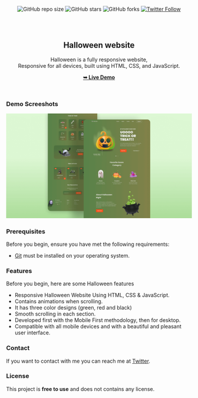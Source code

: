 <div align="center">
  
  ![GitHub repo size](https://img.shields.io/github/repo-size/adnan-bhaldar/Halloween-1)
  ![GitHub stars](https://img.shields.io/github/stars/adnan-bhaldar/Halloween-1?style=social)
  ![GitHub forks](https://img.shields.io/github/forks/adnan-bhaldar/Halloween-1?style=social)
[![Twitter Follow](https://img.shields.io/twitter/follow/Adnan__Bhaldar_?style=social)](https://twitter.com/intent/follow?screen_name=Adnan__Bhaldar)

  <br />
  <br />

  <h2 align="center">Halloween website</h2>

  Halloween is a fully responsive website, <br />Responsive for all devices, built using HTML, CSS, and JavaScript.

   <a href="https://adnan-bhaldar.github.io/Halloween-1" target="_blank"><strong>➥ Live Demo</strong></a>

</div>

<br />

### Demo Screeshots

![Halloween Desktop Demo](./preview.png "Desktop Demo")

### Prerequisites

Before you begin, ensure you have met the following requirements:

* [Git](https://git-scm.com/downloads "Download Git") must be installed on your operating system.

### Features
Before you begin, here are some Halloween features
- Responsive Halloween Website Using HTML, CSS & JavaScript.
- Contains animations when scrolling.
- It has three color designs (green, red and black)
- Smooth scrolling in each section.
- Developed first with the Mobile First methodology, then for desktop.
- Compatible with all mobile devices and with a beautiful and pleasant user interface.


### Contact

If you want to contact with me you can reach me at [Twitter](https://www.twitter.com/Adnan__Bhaldar).

### License

This project is **free to use** and does not contains any license.

